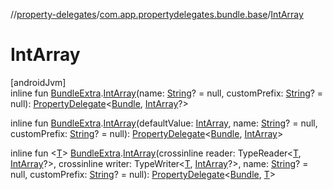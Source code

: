 //[property-delegates](../../index.md)/[com.app.propertydelegates.bundle.base](index.md)/[IntArray](-int-array.md)

# IntArray

[androidJvm]\
inline fun [BundleExtra](../com.app.propertydelegates.bundle/-bundle-extra/index.md).[IntArray](-int-array.md)(name: [String](https://kotlinlang.org/api/latest/jvm/stdlib/kotlin/-string/index.html)? = null, customPrefix: [String](https://kotlinlang.org/api/latest/jvm/stdlib/kotlin/-string/index.html)? = null): [PropertyDelegate](../com.app.propertydelegates/-property-delegate/index.md)<[Bundle](https://developer.android.com/reference/kotlin/android/os/Bundle.html), [IntArray](https://kotlinlang.org/api/latest/jvm/stdlib/kotlin/-int-array/index.html)?>

inline fun [BundleExtra](../com.app.propertydelegates.bundle/-bundle-extra/index.md).[IntArray](-int-array.md)(defaultValue: [IntArray](https://kotlinlang.org/api/latest/jvm/stdlib/kotlin/-int-array/index.html), name: [String](https://kotlinlang.org/api/latest/jvm/stdlib/kotlin/-string/index.html)? = null, customPrefix: [String](https://kotlinlang.org/api/latest/jvm/stdlib/kotlin/-string/index.html)? = null): [PropertyDelegate](../com.app.propertydelegates/-property-delegate/index.md)<[Bundle](https://developer.android.com/reference/kotlin/android/os/Bundle.html), [IntArray](https://kotlinlang.org/api/latest/jvm/stdlib/kotlin/-int-array/index.html)>

inline fun <[T](-int-array.md)> [BundleExtra](../com.app.propertydelegates.bundle/-bundle-extra/index.md).[IntArray](-int-array.md)(crossinline reader: TypeReader<[T](-int-array.md), [IntArray](https://kotlinlang.org/api/latest/jvm/stdlib/kotlin/-int-array/index.html)?>, crossinline writer: TypeWriter<[T](-int-array.md), [IntArray](https://kotlinlang.org/api/latest/jvm/stdlib/kotlin/-int-array/index.html)?>, name: [String](https://kotlinlang.org/api/latest/jvm/stdlib/kotlin/-string/index.html)? = null, customPrefix: [String](https://kotlinlang.org/api/latest/jvm/stdlib/kotlin/-string/index.html)? = null): [PropertyDelegate](../com.app.propertydelegates/-property-delegate/index.md)<[Bundle](https://developer.android.com/reference/kotlin/android/os/Bundle.html), [T](-int-array.md)>
